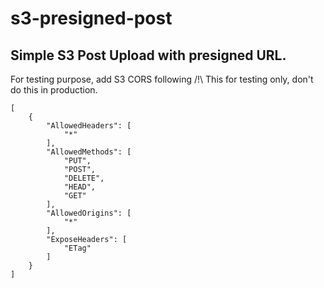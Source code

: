 # s3-presigned-post
## Simple S3 Post Upload with presigned URL.

For testing purpose, add S3 CORS following
/!\ This for testing only, don't do this in production.
```
[
    {
        "AllowedHeaders": [
            "*"
        ],
        "AllowedMethods": [
            "PUT",
            "POST",
            "DELETE",
            "HEAD",
            "GET"
        ],
        "AllowedOrigins": [
            "*"
        ],
        "ExposeHeaders": [
            "ETag"
        ]
    }
]
```